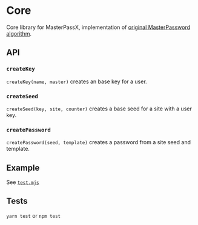 # Core

Core library for MasterPassX, implementation of [original MasterPassword algorithm](http://masterpasswordapp.com/algorithm.html).

## API

### `createKey`

`createKey(name, master)` creates an base key for a user.

### `createSeed`

`createSeed(key, site, counter)` creates a base seed for a site with a user key.

### `createPassword`

`createPassword(seed, template)` creates a password from a site seed and template.

## Example

See [`test.mjs`](test.mjs)

## Tests

`yarn test` or `npm test`